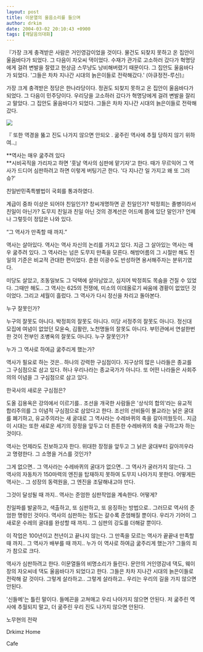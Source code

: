 ```yaml
---
layout: post
title: 이문열의 울음소리를 들으며
author: drkim
date: 2004-03-02 20:10:43 +0900
tags: [깨달음의대화]
---
```

『가장 크게 충격받은 사람은 거인영감이었을 것이다. 물건도 되찾지 못하고 온 집안이 울음바다가 되었다. 그 다음이 자오씨 댁이었다. 수재가 관가로 고소하러 갔다가 혁명당에게 걸려 변발을 잘렸고 현상금 스무냥도 낭비해버렸기 때문이다. 그 집안도 울음바다가 되었다. '그들은 차차 지나간 시대의 늙은이들로 전락해갔다.' (아큐정전-루신)』

가장 크게 충격받은 정당은 한나라당이다. 정권도 되찾지 못하고 온 집안이 울음바다가 되었다. 그 다음이 민주당이다. 우리당을 고소하러 갔다가 혁명당에게 걸려 변발을 잘리고 말았다. 그 집안도 울음바다가 되었다. 그들은 차차 지나간 시대의 늙은이들로 전락해 갔다.


  ![](http://drkimz.com/technote/board/KDR/upimg/1078224528.jpg)


  『 또한 역경을 뚫고 진도 나가지 않으면 안되오 . 굶주린 역사에 추월 당하지 않기 위하여..』


**역사는 매우 굶주려 있다  
**시비곡직을 가리자고 하면 '훗날 역사의 심판에 맡기자'고 한다. 때가 무르익어 그 역사가 드디어 심판하려고 하면 이렇게 버팅기곤 한다. '다 지나간 일 가지고 왜 또 그러슈?'

친일반민족특별법이 국회를 통과하였다. 

계급이 중좌 이상은 되어야 친일인가? 창씨개명하면 곧 친일인가? 박정희는 졸병이라서 친일이 아닌가? 도무지 친일과 친일 아닌 것의 경계선은 어드메 쯤에 있단 말인가? 언제나 그렇듯이 정답은 나와 있다. 

“그 역사가 만족할 때 까지.” 

역사는 살아있다. 역사는 역사 자신의 논리를 가지고 있다. 지금 그 살아있는 역사는 매우 굶주려 있다. 그 역사라는 넘은 도무지 만족을 모른다. 해방어름의 그 시절만 해도 친일의 기준은 비교적 관대한 편이었다. 춘원 이광수도 반성하면 용서해주자는 분위기였다.

미당도 살았고, 조동일보도 그 덕택에 살아남았고, 심지어 박정희도 목숨을 건질 수 있었다. 그때만 해도.. 그 역사는 625의 전쟁에, 미소의 이데올로기 싸움에 경황이 없었던 것이었다. 그리고 세월이 흘렀다. 그 역사가 다시 정신을 차리고 돌아본다. 

누구 잘못인가?

누구의 잘못도 아니다. 박정희의 잘못도 아니다. 미당 서정주의 잘못도 아니다. 정신대 모집에 여념이 없었던 모윤숙, 김활란, 노천명들의 잘못도 아니다. 부민관에서 연설한번 한 것이 전부인 조병옥의 잘못도 아니다. 누구 잘못인가? 

누가 그 역사로 하여금 굶주리게 했는가?

역사가 필요로 하는 것은.. 하나의 강력한 구심점이다. 지구상의 많은 나라들은 종교를 그 구심점으로 삼고 있다. 허나 우리나라는 종교국가가 아니다. 또 어떤 나라들은 사회주의의 이념을 그 구심점으로 삼고 있다. 

한국사의 새로운 구심점은? 

도올 김용옥은 강의에서 이르기를.. 조선을 개국한 사람들은 '상식의 합의'라는 유교적 합리주의를 그 이념적 구심점으로 삼았다고 한다. 조선의 선비들이 불교라는 낡은 굴대를 폐기하고, 유교주의라는 새 굴대로 그 역사라는 수레바퀴의 축을 갈아끼웠듯이.. 지금 이 시대는 또한 새로운 세기의 장정을 앞두고 더 튼튼한 수레바퀴의 축을 구하고자 하는 것이다. 

역사는 언제라도 진보하고자 한다. 위대한 장정을 앞두고 그 낡은 굴대부터 갈아끼우라고 명령한다. 그 소명을 거스를 것인가?

그게 없으면.. 그 역사라는 수레바퀴의 굴대가 없으면.. 그 역사가 굴러가지 않는다. 그 역사의 자동차가 150마력의 엔진을 탑재하지 못하여 도무지 나아가지 못한다. 어떻게든 역사는.. 그 성장의 동력원을, 그 엔진을 조달해내고야 만다. 

그것이 달성될 때 까지.. 역사는 준엄한 심판작업을 계속한다. 어떻게?

친일파를 발굴하고, 색출하고, 또 심판하고, 또 응징하는 방법으로.. 그러므로 역사의 준엄한 명령인 것이다. 역사의 심판하는 정도는 갈수록 준엄해질 뿐이다. 우리가 기어이 그 새로운 수레의 굴대를 완성할 때 까지.. 그 심판의 강도를 더해갈 뿐이다. 

이 작업은 100년이고 천년이고 끝나지 않는다. 그 만족을 모르는 역사가 끝끝내 만족할 때 까지.. 그 역사가 배부를 때 까지.. 누가 이 역사로 하여금 굶주리게 했는가? 그들의 죄가 참으로 크다. 

역사가 심판하려고 한다. 이문열들의 비명소리가 들린다. 문안의 거인영감네 댁도, 웨이장의 자오씨네 댁도 울음바다가 되었다고 한다. 그들은 차차 지나간 시대의 늙은이들로 전락해 갈 것이다. 그렇게 살라하고.. 그렇게 살라하고.. 우리는 우리의 길을 가지 않으면 안된다. 

'신들메'는 틀린 말이다. 들메끈을 고쳐매고 우리 나아가지 않으면 안된다. 저 굶주린 역사에 추월되지 말고, 더 굶주린 우리 진도 나가지 않으면 안된다. 




  노무현의 전략



  Drkimz Home



  Cafe
